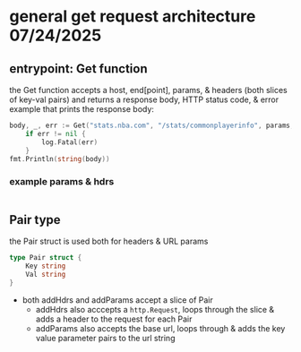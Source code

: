 # general get request architecture 07/24/2025
## entrypoint: Get function
the Get function accepts a host, end[point], params, & headers 
(both slices of key-val pairs) and returns a response body, HTTP status code, &
error  
example that prints the response body: 
```go
body, _, err := Get("stats.nba.com", "/stats/commonplayerinfo", params, hdrs)
	if err != nil {
		log.Fatal(err)
	}
fmt.Println(string(body))
```
### example params & hdrs
```go

```
## Pair type
the Pair struct is used both for headers & URL params
```go
type Pair struct {
	Key string
	Val string
}
```
- both addHdrs and addParams accept a slice of Pair
    - addHdrs also acccepts a `http.Request`, loops through the slice & adds a 
    header to the request for each Pair
    - addParams also accepts the base url, loops through & adds the key value 
    parameter pairs to the url string
